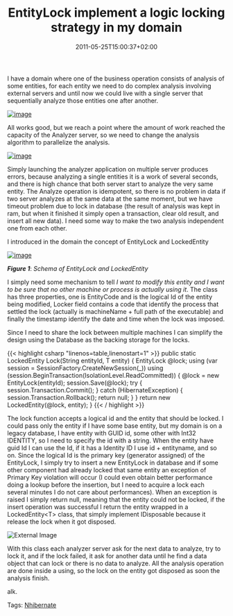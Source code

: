 ﻿---
title: "EntityLock implement a logic locking strategy in my domain"
description: ""
date: 2011-05-25T15:00:37+02:00
draft: false
tags: [Nhibernate,OOP]
categories: [Nhibernate]
---
I have a domain where one of the business operation consists of analysis of some entities, for each entity we need to do complex analysis involving external servers and until now we could live with a single server that sequentially analyze those entities one after another.

[![image](https://www.codewrecks.com/blog/wp-content/uploads/2011/05/image_thumb12.png "image")](https://www.codewrecks.com/blog/wp-content/uploads/2011/05/image12.png)

All works good, but we reach a point where the amount of work reached the capacity of the Analyzer server, so we need to change the analysis algorithm to parallelize the analysis.

[![image](https://www.codewrecks.com/blog/wp-content/uploads/2011/05/image_thumb13.png "image")](https://www.codewrecks.com/blog/wp-content/uploads/2011/05/image13.png)

Simply launching the analyzer application on multiple server produces errors, because analyzing a single entities it is a work of several seconds, and there is high chance that both server start to analyze the very same entity. The Analyze operation is idempotent, so there is no problem in data if two server analyzes at the same data at the same moment, but we have timeout problem due to lock in database (the result of analysis was kept in ram, but when it finished it simply open a transaction, clear old result, and insert all new data). I need some way to make the two analysis independent one from each other.

I introduced in the domain the concept of EntityLock and LockedEntity

[![image](https://www.codewrecks.com/blog/wp-content/uploads/2011/05/image_thumb14.png "image")](https://www.codewrecks.com/blog/wp-content/uploads/2011/05/image14.png)

 ***Figure 1***: *Schema of EntityLock and LockedEntity*

I simply need some mechanism to tell *I want to modify this entity and I want to be sure that no other machine or process is actually using it*. The class has three properties, one is EntityCode and is the logical Id of the entity being modified, Locker field contains a code that identify the process that settled the lock (actually is machineName + full path of the executable) and finally the timestamp identify the date and time when the lock was imposed.

Since I need to share the lock between multiple machines I can simplify the design using the Database as the backing storage for the locks.

{{< highlight csharp "linenos=table,linenostart=1" >}}
public static LockedEntity<T> Lock<T>(String entityId, T entity)
{
EntityLock @lock;
using (var session = SessionFactory.CreateNewSession(_))
using (session.BeginTransaction(IsolationLevel.ReadCommitted))
{
@lock = new EntityLock(entityId);
session.Save(@lock);
try
{
session.Transaction.Commit();
}
catch (HibernateException)
{
session.Transaction.Rollback();
return null;
}
}
return new LockedEntity<T>(@lock, entity);
}
{{< / highlight >}}

The lock function accepts a logical id and the entity that should be locked. I could pass only the entity if I have some base entity, but my domain is on a legacy database, I have entity with GUID id, some other with Int32 IDENTITY, so I need to specify the id with a string. When the entity have guid Id I can use the Id, if it has a Identity ID I use id + entityname, and so on. Since the logical Id is the primary key (generator assigned) of the EntityLock, I simply try to insert a new EntityLock in database and if some other component had already locked that same entity an exception of Primary Key violation will occur (I could even obtain better performance doing a lookup before the insertion, but I need to acquire a lock each several minutes I do not care about performances). When an exception is raised I simply return null, meaning that the entity could not be locked, if the insert operation was successful I return the entity wrapped in a LockedEntity&lt;T&gt; class, that simply implement IDisposable because it release the lock when it got disposed.

![External Image](http://icons.iconseeker.com/png/fullsize/crystal-clear-actions/lock-9.png)

With this class each analyzer server ask for the next data to analyze, try to lock it, and if the lock failed, it ask for another data until he find a data object that can lock or there is no data to analyze. All the analysis operation are done inside a using, so the lock on the entity got disposed as soon the analysis finish.

alk.

Tags: [Nhibernate](http://technorati.com/tag/Nhibernate)
